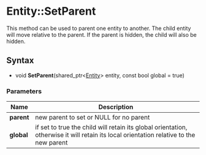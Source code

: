 # Entity::SetParent #
This method can be used to parent one entity to another. The child entity will move relative to the parent. If the parent is hidden, the child will also be hidden.

## Syntax ##
- void **SetParent**(shared_ptr<[Entity](Entity_32f.md)\> entity, const bool global = true)

### Parameters ###
| Name | Description |
| --- | --- |
| **parent** | new parent to set or NULL for no parent |
| **global** | if set to true the child will retain its global orientation, otherwise it will retain its local orientation relative to the new parent |